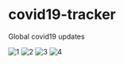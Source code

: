 # covid19-tracker
Global covid19 updates



![1](https://user-images.githubusercontent.com/68692374/94105240-7d3cca80-fe56-11ea-882c-710f33102b84.jpeg)
![2](https://user-images.githubusercontent.com/68692374/94105274-904f9a80-fe56-11ea-912f-1fe995d7e3fb.jpeg)
![3](https://user-images.githubusercontent.com/68692374/94105282-93e32180-fe56-11ea-8b9c-7ba9622d6e7e.jpeg)
![4](https://user-images.githubusercontent.com/68692374/94105291-96de1200-fe56-11ea-83d1-90cfc97aede9.jpeg)
